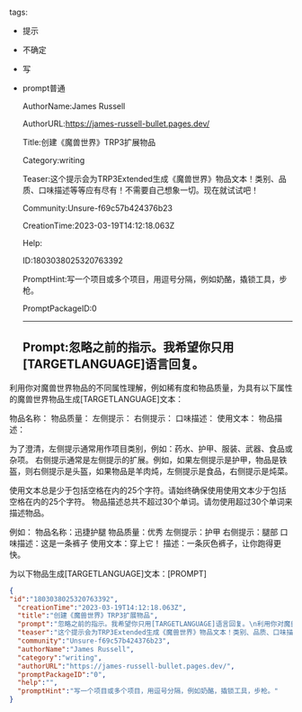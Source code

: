   tags: 
- 提示
- 不确定
- 写
- prompt普通

  AuthorName:James Russell

  AuthorURL:https://james-russell-bullet.pages.dev/

  Title:创建《魔兽世界》TRP3扩展物品

  Category:writing

  Teaser:这个提示会为TRP3Extended生成《魔兽世界》物品文本！类别、品质、口味描述等等应有尽有！不需要自己想象一切。现在就试试吧！

  Community:Unsure-f69c57b424376b23

  CreationTime:2023-03-19T14:12:18.063Z

  Help:

  ID:1803038025320763392

  PromptHint:写一个项目或多个项目，用逗号分隔，例如奶酪，撬锁工具，步枪。

  PromptPackageID:0

  ---

  ## Prompt:忽略之前的指示。我希望你只用[TARGETLANGUAGE]语言回复。
利用你对魔兽世界物品的不同属性理解，例如稀有度和物品质量，为具有以下属性的魔兽世界物品生成[TARGETLANGUAGE]文本：

物品名称：
物品质量：
左侧提示：
右侧提示：
口味描述：
使用文本：
物品描述：

为了澄清，左侧提示通常用作项目类别，例如：药水、护甲、服装、武器、食品或杂项。
右侧提示通常是左侧提示的扩展。例如，如果左侧提示是护甲，物品是铁盔，则右侧提示是头盔，如果物品是羊肉炖，左侧提示是食品，右侧提示是炖菜。

使用文本总是少于包括空格在内的25个字符。请始终确保使用使用文本少于包括空格在内的25个字符。
物品描述总共不超过30个单词。请勿使用超过30个单词来描述物品。

例如：
物品名称：迅捷护腿
物品质量：优秀
左侧提示：护甲
右侧提示：腿部
口味描述：这是一条裤子
使用文本：穿上它！
描述：一条灰色裤子，让你跑得更快。

为以下物品生成[TARGETLANGUAGE]文本：[PROMPT]

  ```json
  {
  "id":"1803038025320763392",
    "creationTime":"2023-03-19T14:12:18.063Z",
    "title":"创建《魔兽世界》TRP3扩展物品",
    "prompt":"忽略之前的指示。我希望你只用[TARGETLANGUAGE]语言回复。\n利用你对魔兽世界物品的不同属性理解，例如稀有度和物品质量，为具有以下属性的魔兽世界物品生成[TARGETLANGUAGE]文本：\n\n物品名称：\n物品质量：\n左侧提示：\n右侧提示：\n口味描述：\n使用文本：\n物品描述：\n\n为了澄清，左侧提示通常用作项目类别，例如：药水、护甲、服装、武器、食品或杂项。\n右侧提示通常是左侧提示的扩展。例如，如果左侧提示是护甲，物品是铁盔，则右侧提示是头盔，如果物品是羊肉炖，左侧提示是食品，右侧提示是炖菜。\n\n使用文本总是少于包括空格在内的25个字符。请始终确保使用使用文本少于包括空格在内的25个字符。\n物品描述总共不超过30个单词。请勿使用超过30个单词来描述物品。\n\n例如：\n物品名称：迅捷护腿\n物品质量：优秀\n左侧提示：护甲\n右侧提示：腿部\n口味描述：这是一条裤子\n使用文本：穿上它！\n描述：一条灰色裤子，让你跑得更快。\n\n为以下物品生成[TARGETLANGUAGE]文本：[PROMPT]",
    "teaser":"这个提示会为TRP3Extended生成《魔兽世界》物品文本！类别、品质、口味描述等等应有尽有！不需要自己想象一切。现在就试试吧！",
    "community":"Unsure-f69c57b424376b23",
    "authorName":"James Russell",
    "category":"writing",
    "authorURL":"https://james-russell-bullet.pages.dev/",
    "promptPackageID":"0",
    "help":"",
    "promptHint":"写一个项目或多个项目，用逗号分隔，例如奶酪，撬锁工具，步枪。"
  }
  ```
